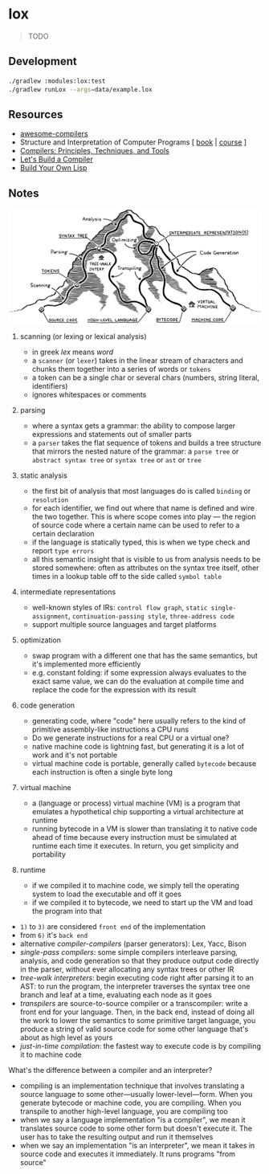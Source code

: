 # lox

> TODO

## Development

```bash
./gradlew :modules:lox:test
./gradlew runLox --args=data/example.lox
```

## Resources

* [awesome-compilers](https://github.com/aalhour/awesome-compilers)
* Structure and Interpretation of Computer Programs [ [book](https://mitpress.mit.edu/sites/default/files/sicp/index.html) | [course](https://ocw.mit.edu/courses/electrical-engineering-and-computer-science/6-001-structure-and-interpretation-of-computer-programs-spring-2005) ]
* [Compilers: Principles, Techniques, and Tools](https://suif.stanford.edu/dragonbook)
* [Let's Build a Compiler](https://xmonader.github.io/letsbuildacompiler-pretty/about.html)
* [Build Your Own Lisp](https://buildyourownlisp.com)

<!--
# TODO parser: s-expression, json, arithmetic expression
https://matt.might.net/articles/parsing-s-expressions-scala
https://notes.eatonphil.com/writing-a-simple-json-parser.html
https://1oo1.github.io/2019/12/20/Write-a-json-parser
https://stackoverflow.com/questions/17063690/how-to-write-a-basic-json-parsing-class
https://github.com/h2database/h2database/blob/master/h2/src/main/org/h2/command/Parser.java
https://github.com/mhewedy/eureka-klient/blob/master/src/main/kotlin/helpers/json/Deserializer.kt
https://github.com/sirthias/parboiled/wiki
https://tpolecat.github.io/atto
https://gist.github.com/DmitrySoshnikov/2a434dda67019a4a7c37
-->

## Notes

<p align="center">
  <img src="../../doc/ci-mountain.png" alt="mountain">
</p>

1) scanning (or lexing or lexical analysis)
    * in greek *lex* means *word*
    * a `scanner` (or `lexer`) takes in the linear stream of characters and chunks them together into a series of words or `tokens`
    * a token can be a single char or several chars (numbers, string literal, identifiers)
    * ignores whitespaces or comments

2) parsing
    * where a syntax gets a grammar: the ability to compose larger expressions and statements out of smaller parts
    * a `parser` takes the flat sequence of tokens and builds a tree structure that mirrors the nested nature of the grammar: a `parse tree` or `abstract syntax tree` or `syntax tree` or `ast` or `tree`

3) static analysis
    * the first bit of analysis that most languages do is called `binding` or `resolution`
    * for each identifier, we find out where that name is defined and wire the two together. This is where scope comes into play — the region of source code where a certain name can be used to refer to a certain declaration
    * if the language is statically typed, this is when we type check and report `type errors`
    * all this semantic insight that is visible to us from analysis needs to be stored somewhere: often as attributes on the syntax tree itself, other times in a lookup table off to the side called `symbol table`

4) intermediate representations
    * well-known styles of IRs: `control flow graph`, `static single-assignment`, `continuation-passing style`, `three-address code`
    * support multiple source languages and target platforms

5) optimization
    * swap program with a different one that has the same semantics, but it's implemented more efficiently
    * e.g. constant folding: if some expression always evaluates to the exact same value, we can do the evaluation at compile time and replace the code for the expression with its result


6) code generation
    * generating code, where "code" here usually refers to the kind of primitive assembly-like instructions a CPU runs
    * Do we generate instructions for a real CPU or a virtual one?
    * native machine code is lightning fast, but generating it is a lot of work and it's not portable
    * virtual machine code is portable, generally called `bytecode` because each instruction is often a single byte long

7) virtual machine
    * a (language or process) virtual machine (VM) is a program that emulates a hypothetical chip supporting a virtual architecture at runtime
    * running bytecode in a VM is slower than translating it to native code ahead of time because every instruction must be simulated at runtime each time it executes. In return, you get simplicity and portability

8) runtime
    * if we compiled it to machine code, we simply tell the operating system to load the executable and off it goes
    * if we compiled it to bytecode, we need to start up the VM and load the program into that

* `1)` to `3)` are considered `front end` of the implementation
* from `6)` it's `back end`
* alternative *compiler-compilers* (parser generators): Lex, Yacc, Bison
* *single-pass compilers*: some simple compilers interleave parsing, analysis, and code generation so that they produce output code directly in the parser, without ever allocating any syntax trees or other IR
* *tree-walk interpreters*: begin executing code right after parsing it to an AST: to run the program, the interpreter traverses the syntax tree one branch and leaf at a time, evaluating each node as it goes
* *transpilers* are source-to-source compiler or a transcompiler: write a front end for your language. Then, in the back end, instead of doing all the work to lower the semantics to some primitive target language, you produce a string of valid source code for some other language that's about as high level as yours
* *just-in-time compilation*: the fastest way to execute code is by compiling it to machine code

What's the difference between a compiler and an interpreter?
* compiling is an implementation technique that involves translating a source language to some other—usually lower-level—form. When you generate bytecode or machine code, you are compiling. When you transpile to another high-level language, you are compiling too
* when we say a language implementation "is a compiler", we mean it translates source code to some other form but doesn't execute it. The user has to take the resulting output and run it themselves
* when we say an implementation "is an interpreter", we mean it takes in source code and executes it immediately. It runs programs "from source"
